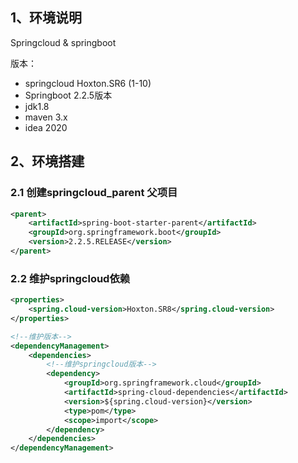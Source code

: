 ## 1、环境说明

Springcloud & springboot

版本：

+ springcloud Hoxton.SR6 (1-10)
+ Springboot 2.2.5版本
+ jdk1.8
+ maven 3.x 
+ idea 2020

## 2、环境搭建

### 2.1 创建springcloud_parent 父项目

```xml
<parent>
    <artifactId>spring-boot-starter-parent</artifactId>
    <groupId>org.springframework.boot</groupId>
    <version>2.2.5.RELEASE</version>
</parent>
```

### 2.2 维护springcloud依赖

```xml
<properties>
    <spring.cloud-version>Hoxton.SR8</spring.cloud-version>
</properties>

<!--维护版本-->
<dependencyManagement>
    <dependencies>
        <!--维护springcloud版本-->
        <dependency>
            <groupId>org.springframework.cloud</groupId>
            <artifactId>spring-cloud-dependencies</artifactId>
            <version>${spring.cloud-version}</version>
            <type>pom</type>
            <scope>import</scope>
        </dependency>
    </dependencies>
</dependencyManagement>
```

